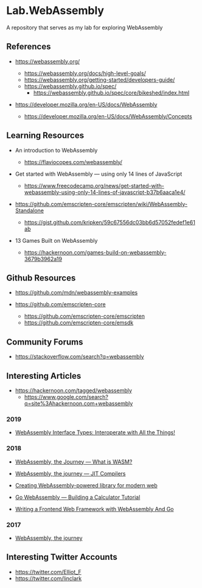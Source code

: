 # Lab.WebAssembly
A repository that serves as my lab for exploring WebAssembly

## References
- https://webassembly.org/
  + https://webassembly.org/docs/high-level-goals/
  + https://webassembly.org/getting-started/developers-guide/
  + https://webassembly.github.io/spec/
    * https://webassembly.github.io/spec/core/bikeshed/index.html


- https://developer.mozilla.org/en-US/docs/WebAssembly
  + https://developer.mozilla.org/en-US/docs/WebAssembly/Concepts



## Learning Resources
- An introduction to WebAssembly
  + https://flaviocopes.com/webassembly/

- Get started with WebAssembly — using only 14 lines of JavaScript
  + https://www.freecodecamp.org/news/get-started-with-webassembly-using-only-14-lines-of-javascript-b37b6aaca1e4/


- https://github.com/emscripten-core/emscripten/wiki/WebAssembly-Standalone
  + https://gist.github.com/kripken/59c67556dc03bb6d57052fedef1e61ab


- 13 Games Built on WebAssembly
  + https://hackernoon.com/games-build-on-webassembly-3679b3962a19


## Github Resources
- https://github.com/mdn/webassembly-examples


- https://github.com/emscripten-core
  + https://github.com/emscripten-core/emscripten
  + https://github.com/emscripten-core/emsdk



## Community Forums
- https://stackoverflow.com/search?q=webassembly



## Interesting Articles
- https://hackernoon.com/tagged/webassembly
  + https://www.google.com/search?q=site%3Ahackernoon.com+webassembly



### 2019 

- [WebAssembly Interface Types: Interoperate with All the Things!](https://hacks.mozilla.org/2019/08/webassembly-interface-types/)



### 2018 

- [WebAssembly, the Journey — What is WASM?](https://hackernoon.com/webassembly-the-journey-what-is-wasm-caf9871108aa)


- [WebAssembly, the journey — JIT Compilers](https://medium.com/hackernoon/webassembly-the-journey-jit-compilers-dfa4081a6ffb)


- [Creating WebAssembly-powered library for modern web](https://hackernoon.com/creating-webassembly-powered-library-for-modern-web-846da334f8fc)


- [Go WebAssembly — Building a Calculator Tutorial](https://hackernoon.com/go-webassembly-building-a-calculator-tutorial-70fff89db6a9)


- [Writing a Frontend Web Framework with WebAssembly And Go](https://hackernoon.com/writing-a-frontend-web-framework-with-webassembly-and-go-ff84cd1346fe?source=rss----3a8144eabfe3---4)




### 2017 

- [WebAssembly, the journey](https://hackernoon.com/webassembly-the-journey-a069d6ea18a)




## Interesting Twitter Accounts
- https://twitter.com/Elliot_F
- https://twitter.com/linclark


